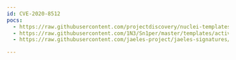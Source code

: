 ```yaml
---
id: CVE-2020-8512
pocs:
  - https://raw.githubusercontent.com/projectdiscovery/nuclei-templates/master/cves/2020/CVE-2020-8512.yaml
  - https://raw.githubusercontent.com/1N3/Sn1per/master/templates/active/CVE-2020-8512_-_IceWarp_WebMail_XSS.sh
  - https://raw.githubusercontent.com/jaeles-project/jaeles-signatures/master/cves/icewarp-webmail-xss-cve-2020-8512.yaml

---
```

